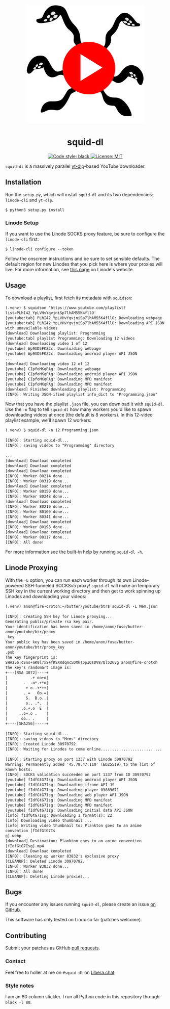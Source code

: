 <p align="center">
  <img alt="squid-dl logo" src="./img/squid-dl.no-outline.web.svg">
  <h1 align="center">squid-dl</h1>
</p>

<p align="center">
  <a href="https://github.com/psf/black">
    <img alt="Code style: black" src="https://img.shields.io/badge/code%20style-black-000000.svg">
  </a>
  <a href="https://github.com/tuxlovesyou/squid-dl/blob/main/LICENSE">
    <img alt="License: MIT" src="https://black.readthedocs.io/en/stable/_static/license.svg">
  </a>
</p>

`squid-dl` is a massively parallel
[yt-dlp](https://github.com/yt-dlp/yt-dlp)-based YouTube downloader.

## Installation
Run the `setup.py`, which will install `squid-dl` and its two dependencies:
`linode-cli` and `yt-dlp`.
```
$ python3 setup.py install
```

### Linode Setup
If you want to use the Linode SOCKS proxy feature, be sure to configure the
`linode-cli` first:
```
$ linode-cli configure --token
```

Follow the onscreen instructions and be sure to set sensible defaults.  The
default region for new Linodes that you pick here is where your proxies will
live.  For more information, see
[this page](https://www.linode.com/docs/guides/linode-cli/) on Linode's website.

## Usage
To download a playlist, first fetch its metadata with `squidson`:
```
(.venv) $ squidson 'https://www.youtube.com/playlist?list=PLhI42_YpLVHvYqvjniSp7lhAM55K4fllO'
[youtube:tab] PLhI42_YpLVHvYqvjniSp7lhAM55K4fllO: Downloading webpage
[youtube:tab] PLhI42_YpLVHvYqvjniSp7lhAM55K4fllO: Downloading API JSON with unavailable videos
[download] Downloading playlist: Programming
[youtube:tab] playlist Programming: Downloading 12 videos
[download] Downloading video 1 of 12
[youtube] Wp9XD5FKZ2c: Downloading webpage
[youtube] Wp9XD5FKZ2c: Downloading android player API JSON
...
[download] Downloading video 12 of 12
[youtube] CIpfoMKqPAg: Downloading webpage
[youtube] CIpfoMKqPAg: Downloading android player API JSON
[youtube] CIpfoMKqPAg: Downloading MPD manifest
[youtube] CIpfoMKqPAg: Downloading MPD manifest
[download] Finished downloading playlist: Programming
[INFO]: Writing JSON-ified playlist info_dict to "Programming.json"
```

Now that you have the playlist `.json` file, you can download it with
`squid-dl`.  Use the `-n` flag to tell `squid-dl` how many workers you'd like to
spawn downloading videos at once (the default is 8 workers).  In this 12-video
playlist example, we'll spawn 12 workers:
```
(.venv) $ squid-dl -n 12 Programming.json

[INFO]: Starting squid-dl...
[INFO]: saving videos to "Programming" directory

...
[download] Download completed
[download] Download completed
[download] Download completed
[INFO]: Worker 80214 done...
[INFO]: Worker 80319 done...
[download] Download completed
[INFO]: Worker 80150 done...
[INFO]: Worker 80248 done...
[download] Download completed
[INFO]: Worker 80219 done...
[INFO]: Worker 80109 done...
[INFO]: Worker 80341 done...
[download] Download completed
[INFO]: Worker 80193 done...
[download] Download completed
[INFO]: Worker 80117 done...
[INFO]: All done!
```

For more information see the built-in help by running `squid-dl -h`.

## Linode Proxying
With the `-L` option, you can run each worker through its own Linode-powered
SSH-tunneled SOCKSv5 proxy!  `squid-dl` will make an temporary SSH key in
the current working directory and then get to work spinning up Linodes and
downloading your videos:
```
(.venv) anon@fire-crotch:~/butter/youtube/btr$ squid-dl -L Mem.json

[INFO]: Creating SSH key for Linode proxying...
Generating public/private rsa key pair.
Your identification has been saved in /home/anon/fuse/butter-anon/youtube/btr/proxy
_key
Your public key has been saved in /home/anon/fuse/butter-anon/youtube/btr/proxy_key
.pub
The key fingerprint is:
SHA256:cSns+aK0l7xS+fRSXRdqmc5DXkT5pIQsDV8/Ql526vg anon@fire-crotch
The key's randomart image is:
+---[RSA 3072]----+
|          .+ oo+o|
|       .  .o*.+*o|
|        + o..+*++|
|       . =   Oo.=|
|        S.  B.o..|
|        o.. .*.  |
|      .o.+.o  E  |
|     ..o+.o .    |
|      oo.. .     |
+----[SHA256]-----+

[INFO]: Starting squid-dl...
[INFO]: saving videos to "Mems" directory
[INFO]: Created Linode 30970792.
[INFO]: Waiting for Linodes to come online...........................

[INFO]: Starting proxy on port 1337 with Linode 30970792
Warning: Permanently added '45.79.47.110' (ED25519) to the list of known hosts.
[INFO]: SOCKS validation succeeded on port 1337 from ID 30970792
[youtube] fIdfGtG7Isg: Downloading android player API JSON
[youtube] fIdfGtG7Isg: Downloading iframe API JS
[youtube] fIdfGtG7Isg: Downloading player 03869671
[youtube] fIdfGtG7Isg: Downloading web player API JSON
[youtube] fIdfGtG7Isg: Downloading MPD manifest
[youtube] fIdfGtG7Isg: Downloading MPD manifest
[youtube] fIdfGtG7Isg: Downloading initial data API JSON
[info] fIdfGtG7Isg: Downloading 1 format(s): 22
[info] Downloading video thumbnail ...
[info] Writing video thumbnail to: Plankton goes to an anime convention [fIdfGtG7Is
g].webp
[download] Destination: Plankton goes to an anime convention [fIdfGtG7Isg].mp4
[download] Download completed
[INFO]: Cleaning up worker 83832's exclusive proxy
[CLEANUP]: Deleted Linode 30970792.
[INFO]: Worker 83832 done...
[INFO]: All done!
[CLEANUP]: Deleting Linode proxies...
```

## Bugs
If you encounter any issues running `squid-dl`, please create an issue
[on GitHub](https://github.com/tuxlovesyou/squid-dl/issues/new/choose).

This software has only tested on Linux so far (patches welcome).

## Contributing
Submit your patches as GitHub
[pull requests](https://github.com/tuxlovesyou/squid-dl/pulls).

### Contact
Feel free to holler at me on `#squid-dl` on
[Libera.chat](https://libera.chat/).

### Style notes
I am an 80 column stickler.  I run all Python code in this repository through
`black -l 80`.

